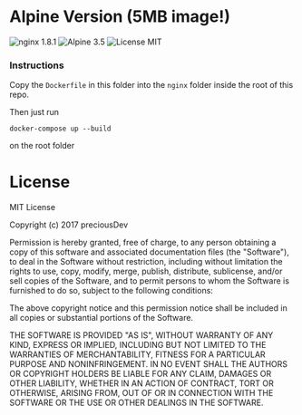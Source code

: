 # Alpine Version (5MB image!)
![nginx 1.8.1](https://img.shields.io/badge/nginx-1.8.1-brightgreen.svg) ![Alpine 3.5](https://img.shields.io/badge/alpine-3.5-brightgreen.svg) ![License MIT](https://img.shields.io/badge/license-MIT-blue.svg)

### Instructions
Copy the `Dockerfile` in this folder into the `nginx` folder inside the root of this repo.

Then just run

    docker-compose up --build

on the root folder

# License
MIT License

Copyright (c) 2017 preciousDev

Permission is hereby granted, free of charge, to any person obtaining a copy
of this software and associated documentation files (the "Software"), to deal
in the Software without restriction, including without limitation the rights
to use, copy, modify, merge, publish, distribute, sublicense, and/or sell
copies of the Software, and to permit persons to whom the Software is
furnished to do so, subject to the following conditions:

The above copyright notice and this permission notice shall be included in all
copies or substantial portions of the Software.

THE SOFTWARE IS PROVIDED "AS IS", WITHOUT WARRANTY OF ANY KIND, EXPRESS OR
IMPLIED, INCLUDING BUT NOT LIMITED TO THE WARRANTIES OF MERCHANTABILITY,
FITNESS FOR A PARTICULAR PURPOSE AND NONINFRINGEMENT. IN NO EVENT SHALL THE
AUTHORS OR COPYRIGHT HOLDERS BE LIABLE FOR ANY CLAIM, DAMAGES OR OTHER
LIABILITY, WHETHER IN AN ACTION OF CONTRACT, TORT OR OTHERWISE, ARISING FROM,
OUT OF OR IN CONNECTION WITH THE SOFTWARE OR THE USE OR OTHER DEALINGS IN THE
SOFTWARE.
